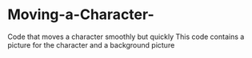 # Moving-a-Character-
Code that moves a character smoothly but quickly
This code contains a picture for the character and a background picture
